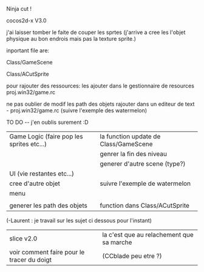 Ninja cut !

cocos2d-x V3.0

j'ai laisser tomber le faite de couper les sprtes (j'arrive a cree les l'objet physique au bon endrois mais pas la texture sprite.)

inportant file are:

Class/GameScene

Class/ACutSprite

pour rajouter des ressources:
les ajouter dans le gestionnaire de resources proj.win32/game.rc

ne pas oublier de modif les path des objets rajouter dans un editeur de text - proj.win32/game.rc (suivre l'exemple des watermelon)



TO DO -- j'en oublis surement :D

|  |  |
| ------------- | ----------- |
|Game Logic (faire pop les sprites etc...) | la function update de Class/GameScene|
| |genrer la fin des niveau|
||generer d'autre scene (type?)|
|UI (vie restantes etc...)||
|cree d'autre objet|suivre l'exemple de watermelon|
|menu||
|||
|generer les path des objets|function dans Class/ACutSprite|


(-Laurent : je travail sur les sujet ci dessous pour l'instant)

|  |  |
| ------------- | ----------- |
|slice v2.0|la c'est que au relachement que sa marche|
|voir comment faire pour le tracer du doigt|(CCblade peu etre ?)|
